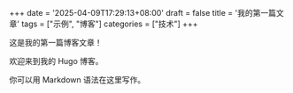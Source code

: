 +++
date = '2025-04-09T17:29:13+08:00'
draft = false
title = '我的第一篇文章'
tags = ["示例", "博客"]
categories = ["技术"]
+++

这是我的第一篇博客文章！

欢迎来到我的 Hugo 博客。

你可以用 Markdown 语法在这里写作。
